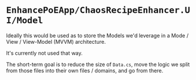 ﻿# `EnhancePoEApp/ChaosRecipeEnhancer.UI/Model`

Ideally this would be used as to store the Models we'd leverage in a Mode / View / View-Model (MVVM) architecture.

It's currently not used that way.

The short-term goal is to reduce the size of `Data.cs`, move the logic we split from those files into their own files / domains, and go from there.